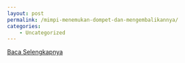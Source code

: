 ```yaml
---
layout: post
permalink: /mimpi-menemukan-dompet-dan-mengembalikannya/
categories:
    - Uncategorized
---
```


[Baca Selengkapnya](/08)